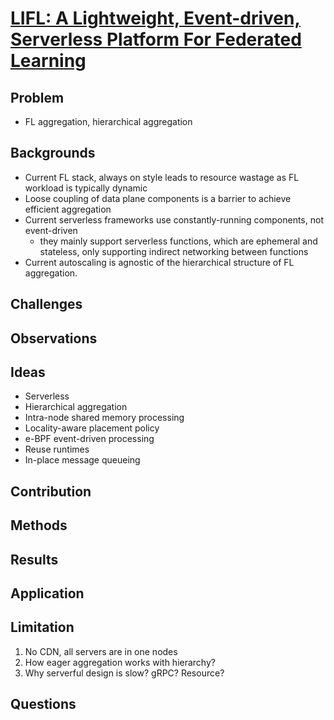 # [LIFL: A Lightweight, Event-driven, Serverless Platform For Federated Learning ](link)
## Problem
- FL aggregation, hierarchical aggregation
## Backgrounds
- Current FL stack, always on style leads to resource wastage as FL workload is typically dynamic
- Loose coupling of data plane components is a barrier to achieve efficient aggregation
- Current serverless frameworks use constantly-running components, not event-driven
    - they mainly support serverless functions, which are ephemeral and stateless, only supporting indirect networking 
    between functions
- Current autoscaling is agnostic of the hierarchical structure of FL aggregation.
## Challenges


## Observations

## Ideas
- Serverless
- Hierarchical aggregation
- Intra-node shared memory processing
- Locality-aware placement policy
- e-BPF event-driven processing
- Reuse runtimes
- In-place message queueing
## Contribution

## Methods

## Results

## Application

## Limitation
1. No CDN, all servers are in one nodes
2. How eager aggregation works with hierarchy?
3. Why serverful design is slow? gRPC? Resource?
## Questions